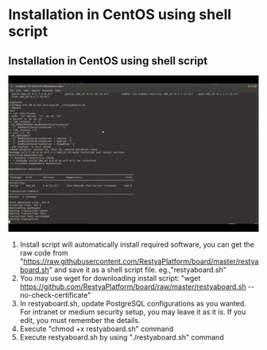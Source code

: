 # Installation in CentOS using shell script

## Installation in CentOS using shell script

[![How to install Restyaboard on CentOs](centos_installation.png)](https://youtu.be/hcnIHZnS1o8)

1.  Install script will automatically install required software, you can get the raw code from "https://raw.githubusercontent.com/RestyaPlatform/board/master/restyaboard.sh" and save it as a shell script file. eg.,"restyaboard.sh"
2.  You may use wget for downloading install script: "wget https://github.com/RestyaPlatform/board/raw/master/restyaboard.sh --no-check-certificate"
3.  In restyaboard.sh, update PostgreSQL configurations as you wanted. For intranet or medium security setup, you may leave it  as it is. If you edit, you must remember the details.
4.  Execute "chmod +x restyaboard.sh" command
5.  Execute restyaboard.sh by using "./restyaboard.sh" command